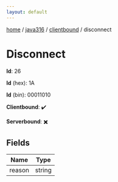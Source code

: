 ```yaml
---
layout: default
---
```


[home](/)  /  [java316](/protocol/java316)  /  [clientbound](/protocol/java316/clientbound)  /  disconnect

# Disconnect

**Id**: 26

**Id** (hex): 1A

**Id** (bin): 00011010

**Clientbound**: ✔️

**Serverbound**: ✖️

## Fields

Name | Type
---|---
reason | string

